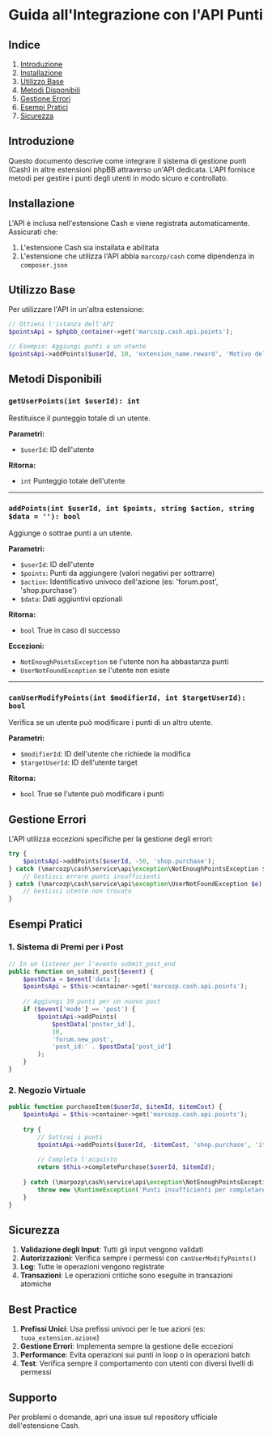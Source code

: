 # Guida all'Integrazione con l'API Punti

## Indice
1. [Introduzione](#introduzione)
2. [Installazione](#installazione)
3. [Utilizzo Base](#utilizzo-base)
4. [Metodi Disponibili](#metodi-disponibili)
5. [Gestione Errori](#gestione-errori)
6. [Esempi Pratici](#esempi-pratici)
7. [Sicurezza](#sicurezza)

## Introduzione
Questo documento descrive come integrare il sistema di gestione punti (Cash) in altre estensioni phpBB attraverso un'API dedicata. L'API fornisce metodi per gestire i punti degli utenti in modo sicuro e controllato.

## Installazione
L'API è inclusa nell'estensione Cash e viene registrata automaticamente. Assicurati che:
1. L'estensione Cash sia installata e abilitata
2. L'estensione che utilizza l'API abbia `marcozp/cash` come dipendenza in `composer.json`

## Utilizzo Base
Per utilizzare l'API in un'altra estensione:

```php
// Ottieni l'istanza dell'API
$pointsApi = $phpbb_container->get('marcozp.cash.api.points');

// Esempio: Aggiungi punti a un utente
$pointsApi->addPoints($userId, 10, 'extension_name.reward', 'Motivo del premio');
```

## Metodi Disponibili

### `getUserPoints(int $userId): int`
Restituisce il punteggio totale di un utente.

**Parametri:**
- `$userId`: ID dell'utente

**Ritorna:**
- `int` Punteggio totale dell'utente

---

### `addPoints(int $userId, int $points, string $action, string $data = ''): bool`
Aggiunge o sottrae punti a un utente.

**Parametri:**
- `$userId`: ID dell'utente
- `$points`: Punti da aggiungere (valori negativi per sottrarre)
- `$action`: Identificativo univoco dell'azione (es: 'forum.post', 'shop.purchase')
- `$data`: Dati aggiuntivi opzionali

**Ritorna:**
- `bool` True in caso di successo

**Eccezioni:**
- `NotEnoughPointsException` se l'utente non ha abbastanza punti
- `UserNotFoundException` se l'utente non esiste

---

### `canUserModifyPoints(int $modifierId, int $targetUserId): bool`
Verifica se un utente può modificare i punti di un altro utente.

**Parametri:**
- `$modifierId`: ID dell'utente che richiede la modifica
- `$targetUserId`: ID dell'utente target

**Ritorna:**
- `bool` True se l'utente può modificare i punti

## Gestione Errori
L'API utilizza eccezioni specifiche per la gestione degli errori:

```php
try {
    $pointsApi->addPoints($userId, -50, 'shop.purchase');
} catch (\marcozp\cash\service\api\exception\NotEnoughPointsException $e) {
    // Gestisci errore punti insufficienti
} catch (\marcozp\cash\service\api\exception\UserNotFoundException $e) {
    // Gestisci utente non trovato
}
```

## Esempi Pratici

### 1. Sistema di Premi per i Post
```php
// In un listener per l'evento submit_post_end
public function on_submit_post($event) {
    $postData = $event['data'];
    $pointsApi = $this->container->get('marcozp.cash.api.points');
    
    // Aggiungi 10 punti per un nuovo post
    if ($event['mode'] == 'post') {
        $pointsApi->addPoints(
            $postData['poster_id'],
            10,
            'forum.new_post',
            'post_id:' . $postData['post_id']
        );
    }
}
```

### 2. Negozio Virtuale
```php
public function purchaseItem($userId, $itemId, $itemCost) {
    $pointsApi = $this->container->get('marcozp.cash.api.points');
    
    try {
        // Sottrai i punti
        $pointsApi->addPoints($userId, -$itemCost, 'shop.purchase', 'item:' . $itemId);
        
        // Completa l'acquisto
        return $this->completePurchase($userId, $itemId);
        
    } catch (\marpozp\cash\service\api\exception\NotEnoughPointsException $e) {
        throw new \RuntimeException('Punti insufficienti per completare l\'acquisto');
    }
}
```

## Sicurezza
1. **Validazione degli Input**: Tutti gli input vengono validati
2. **Autorizzazioni**: Verifica sempre i permessi con `canUserModifyPoints()`
3. **Log**: Tutte le operazioni vengono registrate
4. **Transazioni**: Le operazioni critiche sono eseguite in transazioni atomiche

## Best Practice
1. **Prefissi Unici**: Usa prefissi univoci per le tue azioni (es: `tuoa_extension.azione`)
2. **Gestione Errori**: Implementa sempre la gestione delle eccezioni
3. **Performance**: Evita operazioni sui punti in loop o in operazioni batch
4. **Test**: Verifica sempre il comportamento con utenti con diversi livelli di permessi

## Supporto
Per problemi o domande, apri una issue sul repository ufficiale dell'estensione Cash.
